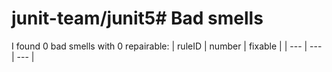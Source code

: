 # junit-team/junit5# Bad smells
I found 0 bad smells with 0 repairable:
| ruleID | number | fixable |
| --- | --- | --- |
